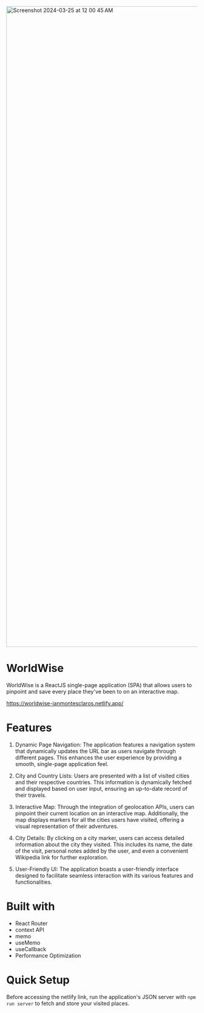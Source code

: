 <img width="1689" alt="Screenshot 2024-03-25 at 12 00 45 AM" src="https://github.com/ianMontesclaros/worldwise/assets/122757362/b987444f-7716-4881-b01c-af6f96b362bf">

# WorldWise

WorldWise is a ReactJS single-page application (SPA) that allows users to pinpoint and save every place they've been to on an interactive map.

https://worldwise-ianmontesclaros.netlify.app/

# Features

1. Dynamic Page Navigation: The application features a navigation system that dynamically updates the URL bar as users navigate through different pages. This enhances the user experience by providing a smooth, single-page application feel.
   
3. City and Country Lists: Users are presented with a list of visited cities and their respective countries. This information is dynamically fetched and displayed based on user input, ensuring an up-to-date record of their travels.
  
4. Interactive Map: Through the integration of geolocation APIs, users can pinpoint their current location on an interactive map. Additionally, the map displays markers for all the cities users have visited, offering a visual representation of their adventures.
  
6. City Details: By clicking on a city marker, users can access detailed information about the city they visited. This includes its name, the date of the visit, personal notes added by the user, and even a convenient Wikipedia link for further exploration.

8. User-Friendly UI: The application boasts a user-friendly interface designed to facilitate seamless interaction with its various features and functionalities.

# Built with

* React Router
* context API
* memo
* useMemo
* useCallback
* Performance Optimization

# Quick Setup

Before accessing the netlify link, run the application's JSON server with ``` npm run server ``` to fetch and store your visited places.
